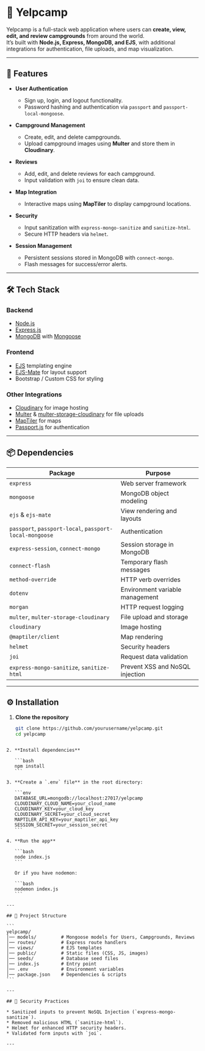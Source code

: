 # 🌄 Yelpcamp

Yelpcamp is a full-stack web application where users can **create, view, edit, and review campgrounds** from around the world.  
It’s built with **Node.js, Express, MongoDB, and EJS**, with additional integrations for authentication, file uploads, and map visualization.

---

## 🚀 Features

- **User Authentication**
  - Sign up, login, and logout functionality.
  - Password hashing and authentication via `passport` and `passport-local-mongoose`.
  
- **Campground Management**
  - Create, edit, and delete campgrounds.
  - Upload campground images using **Multer** and store them in **Cloudinary**.
  
- **Reviews**
  - Add, edit, and delete reviews for each campground.
  - Input validation with `joi` to ensure clean data.

- **Map Integration**
  - Interactive maps using **MapTiler** to display campground locations.
  
- **Security**
  - Input sanitization with `express-mongo-sanitize` and `sanitize-html`.
  - Secure HTTP headers via `helmet`.

- **Session Management**
  - Persistent sessions stored in MongoDB with `connect-mongo`.
  - Flash messages for success/error alerts.

---

## 🛠️ Tech Stack

### **Backend**
- [Node.js](https://nodejs.org/)
- [Express.js](https://expressjs.com/)
- [MongoDB](https://www.mongodb.com/) with [Mongoose](https://mongoosejs.com/)

### **Frontend**
- [EJS](https://ejs.co/) templating engine
- [EJS-Mate](https://www.npmjs.com/package/ejs-mate) for layout support
- Bootstrap / Custom CSS for styling

### **Other Integrations**
- [Cloudinary](https://cloudinary.com/) for image hosting
- [Multer](https://github.com/expressjs/multer) & [multer-storage-cloudinary](https://www.npmjs.com/package/multer-storage-cloudinary) for file uploads
- [MapTiler](https://www.maptiler.com/) for maps
- [Passport.js](http://www.passportjs.org/) for authentication

---

## 📦 Dependencies

| Package | Purpose |
|---------|---------|
| `express` | Web server framework |
| `mongoose` | MongoDB object modeling |
| `ejs` & `ejs-mate` | View rendering and layouts |
| `passport`, `passport-local`, `passport-local-mongoose` | Authentication |
| `express-session`, `connect-mongo` | Session storage in MongoDB |
| `connect-flash` | Temporary flash messages |
| `method-override` | HTTP verb overrides |
| `dotenv` | Environment variable management |
| `morgan` | HTTP request logging |
| `multer`, `multer-storage-cloudinary` | File upload and storage |
| `cloudinary` | Image hosting |
| `@maptiler/client` | Map rendering |
| `helmet` | Security headers |
| `joi` | Request data validation |
| `express-mongo-sanitize`, `sanitize-html` | Prevent XSS and NoSQL injection |

---

## ⚙️ Installation

1. **Clone the repository**
   ```bash
   git clone https://github.com/yourusername/yelpcamp.git
   cd yelpcamp
````

2. **Install dependencies**

   ```bash
   npm install
   ```

3. **Create a `.env` file** in the root directory:

   ```env
   DATABASE_URL=mongodb://localhost:27017/yelpcamp
   CLOUDINARY_CLOUD_NAME=your_cloud_name
   CLOUDINARY_KEY=your_cloud_key
   CLOUDINARY_SECRET=your_cloud_secret
   MAPTILER_API_KEY=your_maptiler_api_key
   SESSION_SECRET=your_session_secret
   ```

4. **Run the app**

   ```bash
   node index.js
   ```

   Or if you have nodemon:

   ```bash
   nodemon index.js
   ```

---

## 📂 Project Structure

```
yelpcamp/
│── models/         # Mongoose models for Users, Campgrounds, Reviews
│── routes/         # Express route handlers
│── views/          # EJS templates
│── public/         # Static files (CSS, JS, images)
│── seeds/          # Database seed files
│── index.js        # Entry point
│── .env            # Environment variables
│── package.json    # Dependencies & scripts
```

---

## 🔐 Security Practices

* Sanitized inputs to prevent NoSQL Injection (`express-mongo-sanitize`).
* Removed malicious HTML (`sanitize-html`).
* Helmet for enhanced HTTP security headers.
* Validated form inputs with `joi`.

---
